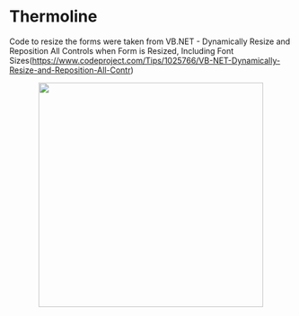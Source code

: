 # Thermoline
 Code to resize the forms were taken from VB.NET - Dynamically Resize and Reposition All Controls when Form is Resized, Including Font Sizes(https://www.codeproject.com/Tips/1025766/VB-NET-Dynamically-Resize-and-Reposition-All-Contr)
<div align="center">
    <img src="/Screenshots/ScreenShot.PNG" width="400px"</img> 
</div>
